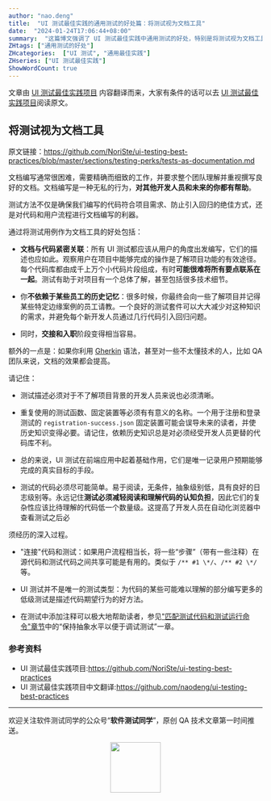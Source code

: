 ```yaml
---
author: "nao.deng"
title:  "UI 测试最佳实践的通用测试的好处篇：将测试视为文档工具"
date:  "2024-01-24T17:06:44+08:00"
summary:  "这篇博文强调了 UI 测试最佳实践中通用测试的好处，特别是将测试视为文档工具的优势。文章解释了通过编写清晰、可读的测试代码，测试不仅仅是验证功能的手段，还是项目文档的一部分。这种做法有助于项目团队更好地理解系统，提高协作效率，并为后续开发和维护工作提供有价值的参考。通过将测试视为文档工具，项目团队能够更好地利用测试来传递信息，确保系统的可靠性和可维护性。"
ZHtags: ["通用测试的好处"]
ZHcategories:  ["UI 测试", "通用最佳实践"]
ZHseries: ["UI 测试最佳实践"]
ShowWordCount: true
---
```


文章由 [UI 测试最佳实践项目](https://github.com/NoriSte/ui-testing-best-practices) 内容翻译而来，大家有条件的话可以去 [UI 测试最佳实践项目](https://github.com/NoriSte/ui-testing-best-practices)阅读原文。

## 将测试视为文档工具

原文链接：<https://github.com/NoriSte/ui-testing-best-practices/blob/master/sections/testing-perks/tests-as-documentation.md>

文档编写通常很困难，需要精确而细致的工作，并要求整个团队理解并重视撰写良好的文档。文档编写是一种无私的行为，**对其他开发人员和未来的你都有帮助**。

测试方法不仅是确保我们编写的代码符合项目需求、防止引入回归的绝佳方式，还是对代码和用户流程进行文档编写的利器。

通过将测试用例作为文档工具的好处包括：

- **文档与代码紧密关联**：所有 UI 测试都应该从用户的角度出发编写，它们的描述也应如此。观察用户在项目中能够完成的操作是了解项目功能的有效途径。<br>每个代码库都由成千上万个小代码片段组成，有时**可能很难将所有要点联系在一起**。测试有助于对项目有一个总体了解，甚至包括很多技术细节。

  <!-- TODO: 在黑盒测试章节添加一个链接。 -->

- 你**不依赖于某些员工的历史记忆**：很多时候，你最终会向一些了解项目并记得某些特定边缘案例的员工请教。一个良好的测试套件可以大大减少对这种知识的需求，并避免每个新开发人员通过几行代码引入回归问题。

- 同时，**交接和入职**阶段变得相当容易。

额外的一点是：如果你利用 [Gherkin](https://cucumber.io/docs/gherkin/reference/) 语法，甚至对一些不太懂技术的人，比如 QA 团队来说，文档的效果都会提高。

请记住：

- 测试描述必须对于不了解项目背景的开发人员来说也必须清晰。

- 重复使用的测试函数、固定装置等必须有有意义的名称。一个用于注册和登录测试的 `registration-success.json` 固定装置可能会误导未来的读者，并使历史知识变得必要。请记住，依赖历史知识总是对必须经受开发人员更替的代码库不利。

- 总的来说，UI 测试在前端应用中起着基础作用，它们是唯一记录用户预期能够完成的真实目标的手段。

- 测试的代码必须尽可能简单。易于阅读，无条件，抽象级别低，具有良好的日志级别等。永远记住**测试必须减轻阅读和理解代码的认知负担**，因此它们的复杂性应该比待理解的代码低一个数量级。这提高了开发人员在自动化浏览器中查看测试之后必

须经历的深入过程。

  <!-- TODO: 添加章节链接，说明测试代码必须简单的原因 -->

- "连接"代码和测试：如果用户流程相当长，将一些“步骤”（带有一些注释）在源代码和测试代码之间共享可能是有用的。类似于 `/** #1 \*/`、`/** #2 \*/` 等。

- UI 测试并不是唯一的测试类型：为代码的某些可能难以理解的部分编写更多的低级测试是描述代码期望行为的好方法。

- 在测试中添加注释可以极大地帮助读者，参见["匹配测试代码和测试运行命令"章节](https://github.com/naodeng/ui-testing-best-practices/blob/master/sections/generic-best-practices/test-code-with-debugging-in-mind.zh.md#匹配测试代码和测试运行器命令)中的“保持抽象水平以便于调试测试”一章。

### 参考资料

- UI 测试最佳实践项目:<https://github.com/NoriSte/ui-testing-best-practices>
- UI 测试最佳实践项目中文翻译:<https://github.com/naodeng/ui-testing-best-practices>

---
欢迎关注软件测试同学的公众号“**软件测试同学**”，原创 QA 技术文章第一时间推送。
<!-- markdownlint-disable MD045 -->
<!-- markdownlint-disable MD033 -->
<center>
  <img src="https://cdn.jsdelivr.net/gh/naodeng/blogimg@master/uPic/2023112015'QR Code for 公众号.jpg" style="width: 100px;">
</center>
<!-- markdownlint-disable MD033 -->
<!-- markdownlint-disable MD045 -->
